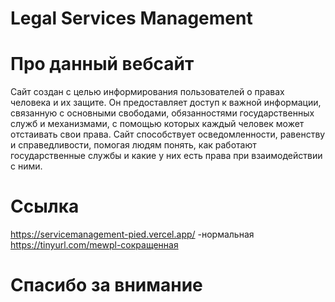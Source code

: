 # Legal Services Management
# Про данный вебсайт
Сайт создан с целью информирования пользователей о правах человека и их защите. Он предоставляет доступ к важной информации, связанную с основными свободами, обязанностями государственных служб и механизмами, с помощью которых каждый человек может отстаивать свои права. Сайт способствует осведомленности, равенству и справедливости, помогая людям понять, как работают государственные службы и какие у них есть права при взаимодействии с ними.
# Ссылка
https://servicemanagement-pied.vercel.app/ -нормальная
https://tinyurl.com/mewpl-сокращенная
# Спасибо за внимание
